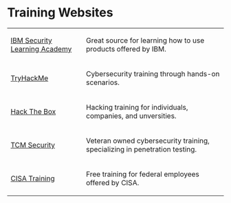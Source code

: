 # Training Websites

<table>
  <tr>
    <td>
      <a href="https://www.securitylearningacademy.com/">IBM Security Learning Academy</a>
    </td>
    <td>
      <p>Great source for learning how to use products offered by IBM.</p>
    </td>
  </tr>
  <tr>
    <td>
      <a href="https://tryhackme.com/">TryHackMe</a>
    </td>
    <td>
      <p>Cybersecurity training through hands-on scenarios.</p>
    </td>
  </tr>
  <tr>
    <td>
      <a href="https://www.hackthebox.com/">Hack The Box</a>
    </td>
    <td>
      <p>Hacking training for individuals, companies, and unversities.</p>
    </td>
  </tr>
  <tr>
    <td>
      <a href="https://tcm-sec.com/">TCM Security</a>
    </td>
    <td>
      <p>Veteran owned cybersecurity training, specializing in penetration testing.</p>
    </td>
  </tr>
  <tr>
    <td>
      <a href="https://www.cisa.gov/cybersecurity-training-exercises">CISA Training</a>
    </td>
    <td>
      <p>Free training for federal employees offered by CISA.</p>
    </td>
  </tr>
</table>

